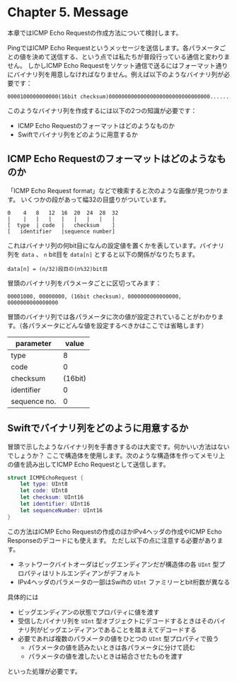# Chapter 5. Message

本章ではICMP Echo Requestの作成方法について検討します。

PingではICMP Echo Requestというメッセージを送信します。各パラメータごとの値を決めて送信する、という点では私たちが普段行っている通信と変わりません。
しかしICMP Echo Requestをソケット通信で送るにはフォーマット通りにバイナリ列を用意しなければなりません。例えば以下のようなバイナリ列が必要です：

```
0000100000000000(16bit checksum)00000000000000000000000000000000......
```

このようなバイナリ列を作成するには以下の2つの知識が必要です：

- ICMP Echo Requestのフォーマットはどのようなものか
- Swiftでバイナリ列をどのように用意するか

## ICMP Echo Requestのフォーマットはどのようなものか

「ICMP Echo Request format」などで検索すると次のような画像が見つかります。
いくつかの段があって幅32の目盛りがついています。

```
0    4   8   12  16  20  24  28  32
|    |   |   |   |   |   |   |   |
[  type  | code  |   checksum    ]
[   identifier   |sequence number]
```

これはバイナリ列の何bit目になんの設定値を置くかを表しています。バイナリ列を `data` 、 `n` bit目を `data[n]` とすると以下の関係がなりたちます。

`data[n] = (n/32)段目の(n%32)bit目`

冒頭のバイナリ列をパラメータごとに区切ってみます：

`00001000, 00000000, (16bit checksum), 0000000000000000, 0000000000000000`

冒頭のバイナリ列では各パラメータに次の値が設定されていることがわかります。（各パラメータにどんな値を設定するべきかはここでは省略します）

|  parameter   | value |
|     ---      |  ---  |
| type         |     8 |
| code         |     0 |
| checksum     |(16bit)|
| identifier   |     0 |
| sequence no. |     0 |

## Swiftでバイナリ列をどのように用意するか

冒頭で示したようなバイナリ列を手書きするのは大変です。何かいい方法はないでしょうか？
ここで構造体を使用します。次のような構造体を作ってメモリ上の値を読み出してICMP Echo Requestとして送信します。

```swift
struct ICMPEchoRequest {
    let type: UInt8
    let code: UInt8
    let checksum: UInt16
    let identifier: UInt16
    let sequenceNumber: UInt16
}
```

この方法はICMP Echo Requestの作成のほかIPv4ヘッダの作成やICMP Echo Responseのデコードにも使えます。
ただし以下の点に注意する必要があります。

- ネットワークバイトオーダはビッグエンディアンだが構造体の各 `UInt` 型プロパティはリトルエンディアンがデフォルト
- IPv4ヘッダのパラメータの一部はSwiftの `UInt` ファミリーとbit桁数が異なる

具体的には

- ビッグエンディアンの状態でプロパティに値を渡す
- 受信したバイナリ列を `UInt` 型オブジェクトにデコードするときはそのバイナリ列がビッグエンディアンであることを踏まえてデコードする
- 必要であれば複数のパラメータの値をひとつの `UInt` 型プロパティで扱う
  - パラメータの値を読みたいときは各パラメータに分けて読む
  - パラメータの値を渡したいときは結合させたものを渡す

といった処理が必要です。
